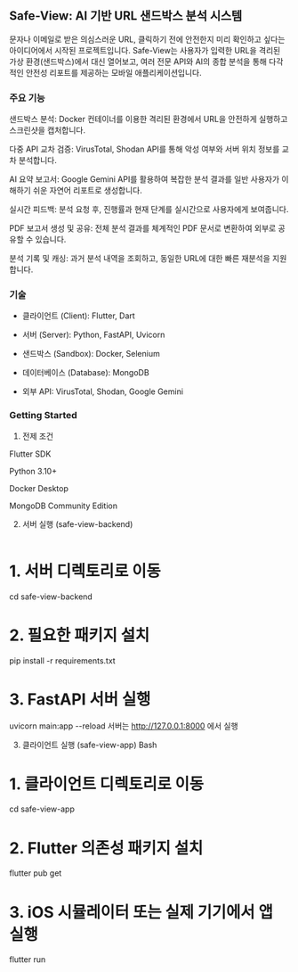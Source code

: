 ## Safe-View: AI 기반 URL 샌드박스 분석 시스템

문자나 이메일로 받은 의심스러운 URL, 클릭하기 전에 안전한지 미리 확인하고 싶다는 아이디어에서 시작된 프로젝트입니다. Safe-View는 사용자가 입력한 URL을 격리된 가상 환경(샌드박스)에서 대신 열어보고, 여러 전문 API와 AI의 종합 분석을 통해 다각적인 안전성 리포트를 제공하는 모바일 애플리케이션입니다.

### 주요 기능

샌드박스 분석: Docker 컨테이너를 이용한 격리된 환경에서 URL을 안전하게 실행하고 스크린샷을 캡처합니다.

다중 API 교차 검증: VirusTotal, Shodan API를 통해 악성 여부와 서버 위치 정보를 교차 분석합니다.

AI 요약 보고서: Google Gemini API를 활용하여 복잡한 분석 결과를 일반 사용자가 이해하기 쉬운 자연어 리포트로 생성합니다.

실시간 피드백: 분석 요청 후, 진행률과 현재 단계를 실시간으로 사용자에게 보여줍니다.

PDF 보고서 생성 및 공유: 전체 분석 결과를 체계적인 PDF 문서로 변환하여 외부로 공유할 수 있습니다.

분석 기록 및 캐싱: 과거 분석 내역을 조회하고, 동일한 URL에 대한 빠른 재분석을 지원합니다.

### 기술

- 클라이언트 (Client): Flutter, Dart

- 서버 (Server): Python, FastAPI, Uvicorn

- 샌드박스 (Sandbox): Docker, Selenium

- 데이터베이스 (Database): MongoDB

- 외부 API: VirusTotal, Shodan, Google Gemini

### Getting Started

1. 전제 조건

Flutter SDK

Python 3.10+

Docker Desktop

MongoDB Community Edition

2. 서버 실행 (safe-view-backend)

   ```

# 1. 서버 디렉토리로 이동

cd safe-view-backend

# 2. 필요한 패키지 설치

pip install -r requirements.txt

# 3. FastAPI 서버 실행

uvicorn main:app --reload
서버는 http://127.0.0.1:8000 에서 실행

3. 클라이언트 실행 (safe-view-app)
   Bash

# 1. 클라이언트 디렉토리로 이동

cd safe-view-app

# 2. Flutter 의존성 패키지 설치

flutter pub get

# 3. iOS 시뮬레이터 또는 실제 기기에서 앱 실행

flutter run

```
